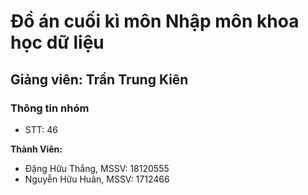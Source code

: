 # Đồ án cuối kì môn Nhập môn khoa học dữ liệu
## Giảng viên: Trần Trung Kiên

### Thông tin nhóm
- STT: 46

**Thành Viên:**
- Đặng Hữu Thắng,   MSSV: 18120555
- Nguyễn Hữu Huân,  MSSV: 1712466
